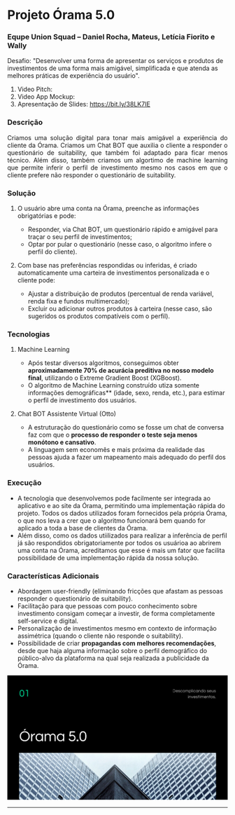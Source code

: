 # Projeto Órama 5.0
### Equpe Union Squad – Daniel Rocha, Mateus, Letícia Fiorito e Wally
Desafio: "Desenvolver uma forma de apresentar os serviços e produtos de investimentos de uma forma mais amigável, simplificada e que atenda as melhores práticas de experiência do usuário".

1. Video Pitch: 
2. Video App Mockup: 
3. Apresentação de Slides: https://bit.ly/38LK7IE

### **Descrição**

<p align="justify">
Criamos uma solução digital para tonar mais amigável a experiência do cliente da Órama. Criamos um Chat BOT que auxilia o cliente a responder o questionário de suitability, que também foi adaptado para ficar menos técnico. Além disso, também criamos um algortimo de machine learning que permite inferir o perfil de investimento mesmo nos casos em que o cliente prefere não responder o questionário de suitability.
</p>

### **Solução**

1. O usuário abre uma conta na Órama, preenche as informações obrigatórias e pode:
   - Responder, via Chat BOT, um questionário rápido e amigável para traçar o seu perfil de investimentos;
   - Optar por pular o questionário (nesse caso, o algoritmo infere o perfil do cliente).

2. Com base nas preferências respondidas ou inferidas, é criado automaticamente uma carteira de investimentos personalizada e o cliente pode:
   - Ajustar a distribuição de produtos (percentual de renda variável, renda fixa e fundos multimercado);
   - Excluir ou adicionar outros produtos à carteira (nesse caso, são sugeridos os produtos compatíveis com o perfil).
  
### **Tecnologias**

1. Machine Learning
   - Após testar diversos algoritmos, conseguimos obter **aproximadamente 70% de acurácia preditiva no nosso modelo final**, utilizando o Extreme Gradient Boost (XGBoost). 
   - O algoritmo de Machine Learning construído utiza somente informações demográficas** (idade, sexo, renda, etc.), para estimar o perfil de investimento dos usuários.

2. Chat BOT Assistente Virtual (Otto)
   - A estruturação do questionário como se fosse um chat de conversa faz com que o **processo de responder o teste seja menos monótono e cansativo**.
   - A linguagem sem economês e mais próxima da realidade das pessoas ajuda a fazer um mapeamento mais adequado do perfil dos usuários.

### **Execução**

- A tecnologia que desenvolvemos pode facilmente ser integrada ao aplicativo e ao site da Órama, permitindo uma implementação rápida do projeto. Todos os dados utilizados foram fornecidos pela própria Órama, o que nos leva a crer que o algoritmo funcionará bem quando for aplicado a toda a base de clientes da Órama.
- Além disso, como os dados utiilizados para realizar a inferência de perfil já são respondidos obrigatoriamente por todos os usuárioa ao abrirem uma conta na Órama, acreditamos que esse é mais um fator que facilita possibilidade de uma implementação rápida da nossa solução.

### **Características Adicionais**

- Abordagem user-friendly (eliminando fricções que afastam as pessoas responder o questionário de suitability).
- Facilitação para que pessoas com pouco conhecimento sobre investimento consigam começar a investir, de forma completamente self-service e digital.
- Personalização de investimentos mesmo em contexto de informação assimétrica (quando o cliente não responde o suitability).
- Possibilidade de criar **propagandas com melhores recomendações**, desde que haja alguma informação sobre o perfil demográfico do público-alvo da plataforma na qual seja realizada a publicidade da Órama. 


<img src="https://github.com/danielnrocha/MegaHackOrama/blob/master/logo.png" width="800">

----------
